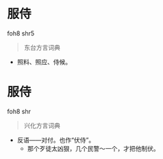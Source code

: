 # 服侍
foh8 shr5
> 东台方言词典
- 照料、照应、侍候。

# 服侍
foh8 shr
> 兴化方言词典
- 反语——对付。也作“伏侍”。
  - 那个歹徒太凶狠，几个民警～一个，才把他制伏。
